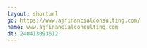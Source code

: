 ```yaml
---
layout: shorturl
go: https://www.ajfinancialconsulting.com/
name: www.ajfinancialconsulting.com
dt: 240413093612
---
```

